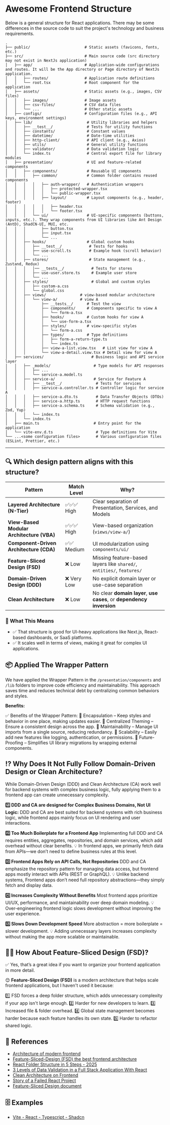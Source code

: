 # Awesome Frontend Structure

Below is a general structure for React applications. There may be some differences in the source code to suit the project's technology and business requirements.

```
.
├── public/                        # Static assets (favicons, fonts, etc.)
├── src/                           # Main source code (src directory may not exist in NextJs application)
│   ├── app/                       # Application-wide configurations and routes. It will be the App directory or Page directory of NextJs application.
│   │   ├── routes/                # Application route definitions
│   │   └── root.tsx               # Root component for the application
│   ├── assets/                    # Static assets (e.g., images, CSV files)
│   │   ├── images/                # Image assets
│   │   ├── csv-files/             # CSV data files
│   │   └── ...                    # Other static assets
│   ├── configs/                   # Configuration files (e.g., API keys, environment settings)
│   ├── lib/                        # Utility libraries and helpers
│   │   ├── __test__/               # Tests for utility functions
│   │   ├── constants/              # Constant values
│   │   ├── datetime/               # Date-time utilities
│   │   ├── http-client/            # API client (e.g., Axios)
│   │   ├── utils/                  # General utility functions
│   │   ├── validator/              # Data validation logic
│   │   └── index.ts                # Central export file for library modules
│   ├── presentation/               # UI and feature-related components
│   │   ├── components/             # Reusable UI components
│   │   │   ├── common/             # Common folder contains reused components
│   │   │   │   ├── auth-wrapper/   # Authentication wrappers
│   │   │   │   │   ├── protected-wrapper.tsx
│   │   │   │   │   └── public-wrapper.tsx
│   │   │   │   ├── layout/         # Layout components (e.g., header, footer)
│   │   │   │   │   ├── header.tsx
│   │   │   │   │   └── footer.tsx
│   │   │   └── ui/                 # UI-specific components (buttons, inputs, etc.). They wrap components from UI libraries like Ant Design (AntD), ShadCN-UI, MUI, etc.
│   │   │       ├── button.tsx
│   │   │       ├── input.tsx
│   │   │       └── ...
│   │   ├── hooks/                  # Global custom hooks
│   │   │   ├── __test__/            # Tests for hooks
│   │   │   ├── use-scroll.ts        # Example hook (scroll behavior)
│   │   │   └── ...
│   │   ├── stores/                  # State management (e.g., Zustand, Redux)
│   │   │   │── __tests__/            # Tests for stores
│   │   │   ├── use-user.store.ts     # Example user store
│   │   │   └── ...
│   │   ├── styles/                   # Global and custom styles
│   │   │   ├── custom-a.css
│   │   │   └── global.css
│   │   ├── views/               # view-based modular architecture
│   │   │   └── view-a/          # view A
│   │   │       ├── __tests__/      # Test the view
│   │   │       ├── components/     # Components specific to view A
│   │   │       │   └── form-a.tsx
│   │   │       ├── hooks/          # Custom hooks for view A
│   │   │       │   └── use-form-a.tsx
│   │   │       ├── styles/         # view-specific styles
│   │   │       │   └── form-a.css
│   │   │       ├── types/          # Type definitions
│   │   │       │   ├── form-a-return-type.ts
│   │   │       │   └── index.ts
│   │   │       ├── view-a-list.view.tsx   # List view for view A
│   │   │       └── view-a-detail.view.tsx # Detail view for view A
│   ├── services/                     # Business logic and API service layer
│   │   ├── _models/                   # Type models for API responses
│   │   │   ├── ...
│   │   │   └── service-a.model.ts
│   │   ├── service-a/                 # Service for Feature A
│   │   │   ├── __test__/               # Tests for services
│   │   │   ├── service-a.controller.ts # Controller logic for service A
│   │   │   ├── service-a.dto.ts        # Data Transfer Objects (DTOs)
│   │   │   ├── service-a.http.ts       # HTTP request functions
│   │   │   ├── service-a.schema.ts     # Schema validation (e.g., Zod, Yup)
│   │   │   └── index.ts
│   │   └── index.ts
│   ├── main.ts                        # Entry point for the application
│   └── vite-env.d.ts                   # Type definitions for Vite
└── ...<some configuration files>       # Various configuration files (ESLint, Prettier, etc.)
```

---

## 🔍 Which design pattern aligns with this structure?

| Pattern                           | Match Level   | Why?                                                      |
|-----------------------------------|--------------|-----------------------------------------------------------|
| **Layered Architecture (N-Tier)** | ✅✅✅ High   | Clear separation of Presentation, Services, and Models    |
| **View-Based Modular Architecture (VBA)** | ✅✅✅ High   | View-based organization (`views/view-a/`)                |
| **Component-Driven Architecture (CDA)** | ✅✅ Medium  | UI modularization using `components/ui/`                  |
| **Feature-Sliced Design (FSD)**   | ❌ Low       | Missing feature-based layers like `shared/`, `entities/`, `features/` |
| **Domain-Driven Design (DDD)**    | ❌ Very Low  | No explicit domain layer or use-case separation           |
| **Clean Architecture**            | ❌ Low       | No clear **domain layer**, **use cases**, or **dependency inversion** |

### 🌟 What This Means
- ✅ That structure is good for UI-heavy applications like Next.js, React-based dashboards, or SaaS platforms.
- ✅ It scales well in terms of views, making it great for complex UI applications.

## 📦 Applied The Wrapper Pattern

We have applied the Wrapper Pattern in the `/presentation/components` and `/lib` folders to improve code efficiency and maintainability. This approach saves time and reduces technical debt by centralizing common behaviors and styles.

**Benefits:**

✅ Benefits of the Wrapper Pattern:
🔹 Encapsulation – Keep styles and behavior in one place, making updates easier.
🔹 Centralized Theming – Ensure a consistent design across the app.
🔹 Maintainability – Manage UI imports from a single source, reducing redundancy.
🔹 Scalability – Easily add new features like logging, authentication, or permissions.
🔹 Future-Proofing – Simplifies UI library migrations by wrapping external components.

## ⁉️ Why Does It Not Fully Follow Domain-Driven Design or Clean Architecture?

While Domain-Driven Design (DDD) and Clean Architecture (CA) work well for backend systems with complex business logic, fully applying them to a frontend app can create unnecessary complexity.

**1️⃣ DDD and CA are designed for Complex Business Domains, Not UI Logic:**
DDD and CA are best suited for backend systems with rich business logic, while frontend apps mainly focus on UI rendering and user interactions.

**2️⃣ Too Much Boilerplate for a Frontend App**
Implementing full DDD and CA requires entities, aggregates, repositories, and domain services, which add overhead without clear benefits.
💡 In frontend apps, we primarily fetch data from APIs—we don’t need to define business rules at this level.

**3️⃣ Frontend Apps Rely on API Calls, Not Repositories**
DDD and CA emphasize the repository pattern for managing data access, but frontend apps mostly interact with APIs (REST or GraphQL).
💡 Unlike backend systems, Frontend apps don’t need full repository abstractions—they simply fetch and display data.

**4️⃣ Increases Complexity Without Benefits**
Most frontend apps prioritize UI/UX, performance, and maintainability over deep domain modeling.
💡 Over-engineering frontend logic slows development without improving the user experience.

**5️⃣ Slows Down Development Speed**
More abstraction = more boilerplate = slower development.
💡 Adding unnecessary layers increases complexity without making the app more scalable or maintainable.

## 🤌🏼 How About Feature-Sliced Design (FSD)?

✅ Yes, that’s a great idea if you want to organize your frontend application in more detail.

😊 **Feature-Sliced Design (FSD)** is a modern architecture that helps scale frontend applications, but I haven't used it because:

1️⃣ FSD forces a deep folder structure, which adds unnecessary complexity if your app isn't large enough.
2️⃣ Harder for new developers to learn.
3️⃣ Increased file & folder overhead.
4️⃣ Global state management becomes harder because each feature handles its own state.
5️⃣ Harder to refactor shared logic.

## 📖 References

- [Architecture of modern frontend](https://blog.meetbrackets.com/architectures-of-modern-front-end-applications-8859dfe6c12e)
- [Feature-Sliced-Design (FSD) the best frontend architecture](https://dev.to/m_midas/feature-sliced-design-the-best-frontend-architecture-4noj)
- [React Folder Structure in 5 Steps - 2025](https://www.robinwieruch.de/react-folder-structure/)
- [3 Levels of Data Validation in a Full Stack Application With React](https://www.highlight.io/blog/3-levels-of-data-validation-in-a-full-stack-application-with-react)
- [Clean Architecture on Frontend](https://dev.to/bespoyasov/clean-architecture-on-frontend-4311)
- [Story of a Failed React Project](https://dev.to/mohammadfaisal/story-of-a-failed-react-project-4bhp)
- [Feature-Sliced Design document](https://github.com/feature-sliced)

## 🗄️ Examples

- [Vite - React - Typescript - Shadcn](https://github.com/nqhed/awesome-frontend-structure/tree/vite-react-ts-shadcn)
